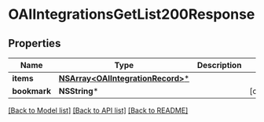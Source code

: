 # OAIIntegrationsGetList200Response

## Properties
Name | Type | Description | Notes
------------ | ------------- | ------------- | -------------
**items** | [**NSArray&lt;OAIIntegrationRecord&gt;***](OAIIntegrationRecord.md) |  | 
**bookmark** | **NSString*** |  | [optional] 

[[Back to Model list]](../README.md#documentation-for-models) [[Back to API list]](../README.md#documentation-for-api-endpoints) [[Back to README]](../README.md)


